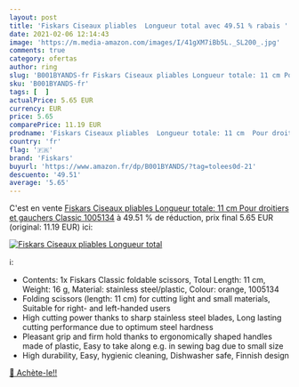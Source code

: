 ```yaml
---
layout: post
title: 'Fiskars Ciseaux pliables  Longueur total avec 49.51 % rabais '
date: 2021-02-06 12:14:43
image: 'https://m.media-amazon.com/images/I/41gXM7iBb5L._SL200_.jpg'
comments: true
category: ofertas
author: ring
slug: 'B001BYANDS-fr Fiskars Ciseaux pliables Longueur totale: 11 cm Pour...'
sku: 'B001BYANDS-fr'
tags: [  ]
actualPrice: 5.65 EUR
currency: EUR
price: 5.65
comparePrice: 11.19 EUR
prodname: 'Fiskars Ciseaux pliables  Longueur totale: 11 cm  Pour droitiers et gauchers  Classic  1005134'
country: 'fr'
flag: '🇫🇷'
brand: 'Fiskars'
buyurl: 'https://www.amazon.fr/dp/B001BYANDS/?tag=tolees0d-21'
descuento: '49.51'
average: '5.65'
---
```


C'est en vente [Fiskars Ciseaux pliables  Longueur totale: 11 cm  Pour droitiers et gauchers  Classic  1005134](https://www.amazon.fr/dp/B001BYANDS/?tag=tolees0d-21)  à  49.51 % de réduction, prix final  5.65 EUR (original: 11.19 EUR) ici:

[![Fiskars Ciseaux pliables  Longueur total](https://m.media-amazon.com/images/I/41gXM7iBb5L._SL200_.jpg)](https://www.amazon.fr/dp/B001BYANDS/?tag=tolees0d-21)

ℹ️:

- Contents: 1x Fiskars Classic foldable scissors, Total Length: 11 cm, Weight: 16 g, Material: stainless steel/plastic, Colour: orange, 1005134
- Folding scissors (length: 11 cm) for cutting light and small materials, Suitable for right- and left-handed users
- High cutting power thanks to sharp stainless steel blades, Long lasting cutting performance due to optimum steel hardness
- Pleasant grip and firm hold thanks to ergonomically shaped handles made of plastic, Easy to take along e.g. in sewing bag due to small size
- High durability, Easy, hygienic cleaning, Dishwasher safe, Finnish design

[🛒 Achète-le!!](https://www.amazon.fr/dp/B001BYANDS/?tag=tolees0d-21)
